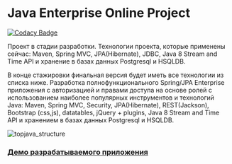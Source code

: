 Java Enterprise Online Project 
===============================
[![Codacy Badge](https://app.codacy.com/project/badge/Grade/33b3a0d9bca84711afea6b1767329d80)](https://www.codacy.com/gh/J-Bakuli/topjava/dashboard?utm_source=github.com&amp;utm_medium=referral&amp;utm_content=J-Bakuli/topjava&amp;utm_campaign=Badge_Grade)

Проект в стадии разработки. Технологии проекта, которые применены сейчас:
Maven, Spring MVC, JPA(Hibernate), JDBC, Java 8 Stream and Time API и хранение в базах данных Postgresql и HSQLDB.

В конце стажировки финальная версия будет иметь все технологии из списка ниже.
Разработка полнофункционального Spring/JPA Enterprise приложения c авторизацией и правами доступа на основе ролей с использованием наиболее популярных инструментов и технологий Java: Maven, Spring MVC, Security, JPA(Hibernate), REST(Jackson), Bootstrap (css,js), datatables, jQuery + plugins, Java 8 Stream and Time API и хранением в базах данных Postgresql и HSQLDB.

![topjava_structure](https://user-images.githubusercontent.com/13649199/27433714-8294e6fe-575e-11e7-9c41-7f6e16c5ebe5.jpg)

### <a href="http://topjava.herokuapp.com/" target=_blank>Демо разрабатываемого приложения</a>
